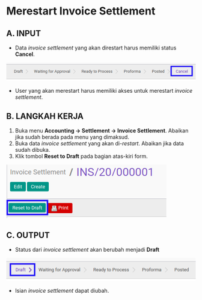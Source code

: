 # Merestart Invoice Settlement

## A. INPUT

* Data *invoice settlement* yang akan direstart harus memiliki status **Cancel**.

![](../../img/invoice-settlement/status-cancel.png)

* User yang akan merestart harus memiliki akses untuk merestart *invoice settlement*.

## B. LANGKAH KERJA

1. Buka menu **Accounting -> Settlement -> Invoice Settlement**. Abaikan jika sudah berada pada menu yang dimaksud.
2. Buka data *invoice settlement* yang akan di-*restart*. Abaikan jika data sudah dibuka.
3. Klik tombol **Reset to Draft** pada bagian atas-kiri form.

![](../../img/invoice-settlement/tombol-restart.png)

## C. OUTPUT

* Status dari *invoice settlement* akan berubah menjadi **Draft**

![](../../img/invoice-settlement/status-draft.png)

* Isian *invoice settlement* dapat diubah.
